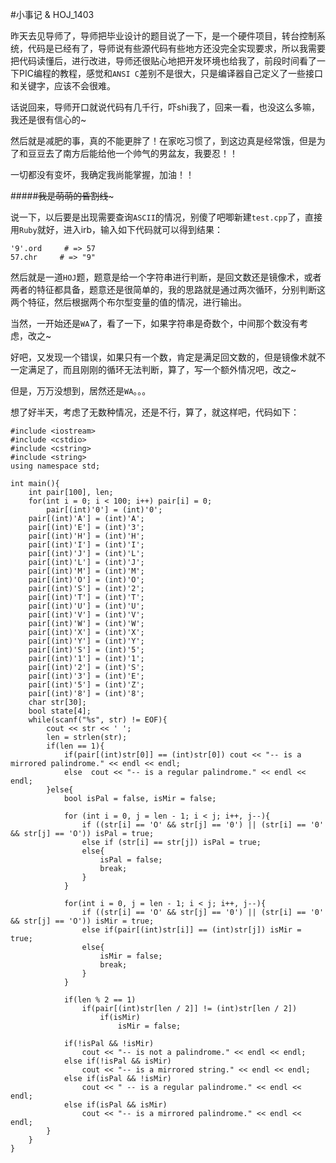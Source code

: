 #小事记 & HOJ_1403  

昨天去见导师了，导师把毕业设计的题目说了一下，是一个硬件项目，转台控制系统，代码是已经有了，导师说有些源代码有些地方还没完全实现要求，所以我需要把代码读懂后，进行改进，导师还很贴心地把开发环境也给我了，前段时间看了一下PIC编程的教程，感觉和```ANSI C```差别不是很大，只是编译器自己定义了一些接口和关键字，应该不会很难。  

话说回来，导师开口就说代码有几千行，吓shi我了，回来一看，也没这么多嘛，我还是很有信心的~  

然后就是减肥的事，真的不能更胖了！在家吃习惯了，到这边真是经常饿，但是为了和豆豆去了南方后能给他一个帅气的男盆友，我要忍！！  

一切都没有变坏，我确定我尚能掌握，加油！！  

#####~~~~~~~~~~~~我是萌萌的昏割线~~~~~~~~~~~~~  

说一下，以后要是出现需要查询```ASCII```的情况，别傻了吧唧新建```test.cpp```了，直接用```Ruby```就好，进入irb，输入如下代码就可以得到结果：  

	'9'.ord     # => 57
	57.chr     # => "9"

然后就是一道```HOJ```题，题意是给一个字符串进行判断，是回文数还是镜像术，或者两者的特征都具备，题意还是很简单的，我的思路就是通过两次循环，分别判断这两个特征，然后根据两个布尔型变量的值的情况，进行输出。  

当然，一开始还是```WA```了，看了一下，如果字符串是奇数个，中间那个数没有考虑，改之~  

好吧，又发现一个错误，如果只有一个数，肯定是满足回文数的，但是镜像术就不一定满足了，而且刚刚的循环无法判断，算了，写一个额外情况吧，改之~  

但是，万万没想到，居然还是```WA```。。。  

想了好半天，考虑了无数种情况，还是不行，算了，就这样吧，代码如下：  

	#include <iostream>
	#include <cstdio>
	#include <cstring>
	#include <string>
	using namespace std;

	int main(){
    	int pair[100], len;
    	for(int i = 0; i < 100; i++) pair[i] = 0;
    		pair[(int)'0'] = (int)'0';
    	pair[(int)'A'] = (int)'A';
    	pair[(int)'E'] = (int)'3';
    	pair[(int)'H'] = (int)'H';
    	pair[(int)'I'] = (int)'I';
    	pair[(int)'J'] = (int)'L';
    	pair[(int)'L'] = (int)'J';
    	pair[(int)'M'] = (int)'M';
    	pair[(int)'O'] = (int)'O';
    	pair[(int)'S'] = (int)'2';
    	pair[(int)'T'] = (int)'T';
    	pair[(int)'U'] = (int)'U';
    	pair[(int)'V'] = (int)'V';
    	pair[(int)'W'] = (int)'W';
    	pair[(int)'X'] = (int)'X';
    	pair[(int)'Y'] = (int)'Y';
    	pair[(int)'S'] = (int)'5';
    	pair[(int)'1'] = (int)'1';
    	pair[(int)'2'] = (int)'S';
    	pair[(int)'3'] = (int)'E';
    	pair[(int)'5'] = (int)'Z';
   		pair[(int)'8'] = (int)'8';
    	char str[30];
    	bool state[4];
    	while(scanf("%s", str) != EOF){
        	cout << str << ' ';
        	len = strlen(str);
        	if(len == 1){
            	if(pair[(int)str[0]] == (int)str[0]) cout << "-- is a mirrored palindrome." << endl << endl;
            	else  cout << "-- is a regular palindrome." << endl << endl;
        	}else{
            	bool isPal = false, isMir = false;

            	for (int i = 0, j = len - 1; i < j; i++, j--){
                	if ((str[i] == 'O' && str[j] == '0') || (str[i] == '0' && str[j] == 'O')) isPal = true;
                	else if (str[i] == str[j]) isPal = true;
                	else{
                    	isPal = false;
                    	break;
                	}
            	}  

            	for(int i = 0, j = len - 1; i < j; i++, j--){
                	if ((str[i] == 'O' && str[j] == '0') || (str[i] == '0' && str[j] == 'O')) isMir = true;
                	else if(pair[(int)str[i]] == (int)str[j]) isMir = true;
                	else{
                    	isMir = false;
                    	break;
                	}
            	}

            	if(len % 2 == 1)
                	if(pair[(int)str[len / 2]] != (int)str[len / 2])
                    	if(isMir)
                        	isMir = false;

            	if(!isPal && !isMir)   
                	cout << "-- is not a palindrome." << endl << endl;  
            	else if(!isPal && isMir)  
                	cout << "-- is a mirrored string." << endl << endl;  
            	else if(isPal && !isMir)  
                	cout << " -- is a regular palindrome." << endl << endl;  
            	else if(isPal && isMir)  
                	cout << "-- is a mirrored palindrome." << endl << endl;     
        	}
    	}
	}
